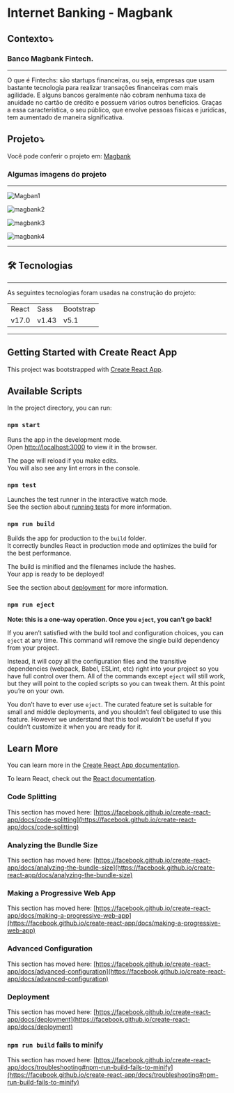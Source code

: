 # Internet Banking - Magbank

## Contexto⤵

### Banco Magbank Fintech.
---
O que é Fintechs: são startups financeiras, ou seja, empresas que usam bastante tecnologia para realizar transações financeiras com mais agilidade. E alguns bancos geralmente não cobram nenhuma taxa de anuidade no cartão de crédito e possuem vários outros benefícios. Graças a essa característica, o seu público, que envolve pessoas físicas e jurídicas, tem aumentado de maneira significativa.

## Projeto⤵

Você pode conferir o projeto em: <a href="#" target="_blank">Magbank</a>

### Algumas imagens do projeto
---

![Magban1](https://user-images.githubusercontent.com/76064660/147598745-3fc1db88-f994-4b87-b665-b66cd197e784.png)

![magbank2](https://user-images.githubusercontent.com/76064660/147598911-085febf0-a6a2-40ba-8451-d0c1248ae1d6.png)

![magbank3](https://user-images.githubusercontent.com/76064660/147598949-851b1a56-4083-458c-a669-a6d92c71a371.png)

![magbank4](https://user-images.githubusercontent.com/76064660/147598990-9f16d998-b659-4c8c-bf13-c4adf803a0ab.png)



---
## 🛠 Tecnologias
---

As seguintes tecnologias foram usadas na construção do projeto:

<table>
  <tr>
    <td>React</td>
    <td>Sass</td>
    <td>Bootstrap</td>
  </tr>
  <tr>
    <td>v17.0</td>
    <td>v1.43</td>
    <td>v5.1</td>
  </tr>
</table>



---
## Getting Started with Create React App

This project was bootstrapped with [Create React App](https://github.com/facebook/create-react-app).

## Available Scripts

In the project directory, you can run:

### `npm start`

Runs the app in the development mode.\
Open [http://localhost:3000](http://localhost:3000) to view it in the browser.

The page will reload if you make edits.\
You will also see any lint errors in the console.

### `npm test`

Launches the test runner in the interactive watch mode.\
See the section about [running tests](https://facebook.github.io/create-react-app/docs/running-tests) for more information.

### `npm run build`

Builds the app for production to the `build` folder.\
It correctly bundles React in production mode and optimizes the build for the best performance.

The build is minified and the filenames include the hashes.\
Your app is ready to be deployed!

See the section about [deployment](https://facebook.github.io/create-react-app/docs/deployment) for more information.

### `npm run eject`

**Note: this is a one-way operation. Once you `eject`, you can’t go back!**

If you aren’t satisfied with the build tool and configuration choices, you can `eject` at any time. This command will remove the single build dependency from your project.

Instead, it will copy all the configuration files and the transitive dependencies (webpack, Babel, ESLint, etc) right into your project so you have full control over them. All of the commands except `eject` will still work, but they will point to the copied scripts so you can tweak them. At this point you’re on your own.

You don’t have to ever use `eject`. The curated feature set is suitable for small and middle deployments, and you shouldn’t feel obligated to use this feature. However we understand that this tool wouldn’t be useful if you couldn’t customize it when you are ready for it.

## Learn More

You can learn more in the [Create React App documentation](https://facebook.github.io/create-react-app/docs/getting-started).

To learn React, check out the [React documentation](https://reactjs.org/).

### Code Splitting

This section has moved here: [https://facebook.github.io/create-react-app/docs/code-splitting](https://facebook.github.io/create-react-app/docs/code-splitting)

### Analyzing the Bundle Size

This section has moved here: [https://facebook.github.io/create-react-app/docs/analyzing-the-bundle-size](https://facebook.github.io/create-react-app/docs/analyzing-the-bundle-size)

### Making a Progressive Web App

This section has moved here: [https://facebook.github.io/create-react-app/docs/making-a-progressive-web-app](https://facebook.github.io/create-react-app/docs/making-a-progressive-web-app)

### Advanced Configuration

This section has moved here: [https://facebook.github.io/create-react-app/docs/advanced-configuration](https://facebook.github.io/create-react-app/docs/advanced-configuration)

### Deployment

This section has moved here: [https://facebook.github.io/create-react-app/docs/deployment](https://facebook.github.io/create-react-app/docs/deployment)

### `npm run build` fails to minify

This section has moved here: [https://facebook.github.io/create-react-app/docs/troubleshooting#npm-run-build-fails-to-minify](https://facebook.github.io/create-react-app/docs/troubleshooting#npm-run-build-fails-to-minify)
